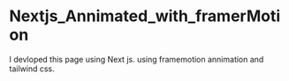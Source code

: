 # Nextjs_Annimated_with_framerMotion
I devloped this page using Next js. using framemotion annimation and tailwind css.

